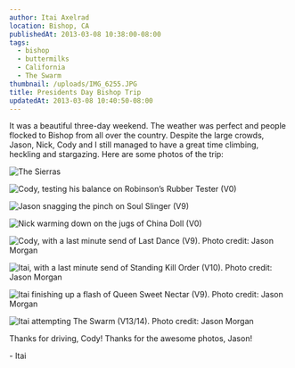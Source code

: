 ```yaml
---
author: Itai Axelrad
location: Bishop, CA
publishedAt: 2013-03-08 10:38:00-08:00
tags:
  - bishop
  - buttermilks
  - California
  - The Swarm
thumbnail: /uploads/IMG_6255.JPG
title: Presidents Day Bishop Trip
updatedAt: 2013-03-08 10:40:50-08:00
---
```


It was a beautiful three-day weekend. The weather was perfect and people flocked to Bishop from all over the country. Despite the large crowds, Jason, Nick, Cody and I still managed to have a great time climbing, heckling and stargazing. Here are some photos of the trip:

![The Sierras](/uploads/IMG_6255.JPG)

![Cody, testing his balance on Robinson’s Rubber Tester (V0)](/uploads/IMG_6327.JPG)

![Jason snagging the pinch on Soul Slinger (V9)](/uploads/IMG_6347_2.JPG)

![Nick warming down on the jugs of China Doll (V0)](/uploads/IMG_6395.JPG)

![Cody, with a last minute send of Last Dance (V9). Photo credit: Jason Morgan](/uploads/BishopFeb038_flat.jpg)

![Itai, with a last minute send of Standing Kill Order (V10). Photo credit: Jason Morgan](/uploads/BishopFeb045_flat.jpg)

![Itai finishing up a flash of Queen Sweet Nectar (V9). Photo credit: Jason Morgan](/uploads/BishopFeb027_flat.jpg)

![Itai attempting The Swarm (V13/14). Photo credit: Jason Morgan](/uploads/BishopFeb007_flat.jpg)

Thanks for driving, Cody! Thanks for the awesome photos, Jason!

\- Itai
